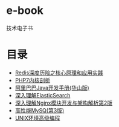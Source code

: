 # e-book

技术电子书

# 目录

- [Redis深度历险之核心原理和应用实践](https://yxhsea.github.io/e-book/Redis深度历险之核心原理和应用实践.pdf)
- [PHP7内核剖析](https://yxhsea.github.io/e-book/PHP7内核剖析.pdf)  
- [阿里巴巴Java开发手册(华山版)](https://yxhsea.github.io/e-book/阿里巴巴Java开发手册(华山版).pdf)
- [深入理解ElasticSearch](https://yxhsea.github.io/e-book/深入理解ElasticSearch.pdf)
- [深入理解Nginx模块开发与架构解析第2版](https://yxhsea.github.io/e-book/深入理解Nginx模块开发与架构解析第2版.pdf)
- [高性能MySQ(第3版)](https://yxhsea.github.io/e-book/高性能MySQ(第3版).pdf)
- [UNIX环境高级编程](https://yxhsea.github.io/e-book/UNIX环境高级编程.pdf)
